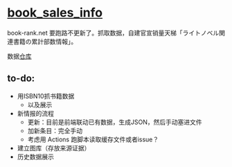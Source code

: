 # [book_sales_info](https://aeroblast.github.io/book_sales_info/)
book-rank.net 要跑路不更新了。抓取数据，自建官宣销量天梯「ライトノベル関連書籍の累計部数情報」。

数据[仓库](https://github.com/Aeroblast/book_sales_info_data)


## to-do:
+ 用ISBN10抓书籍数据
  - 以及展示
+ 新情报的流程
  - 更新：目前是前端联动已有数据，生成JSON，然后手动塞进文件
  - 加新条目：完全手动
  - 考虑用 Actions 跑脚本读取缓存文件或者issue？
+ 建立图库（存放来源证据）
+ 历史数据展示

